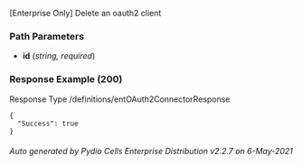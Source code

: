 






 
[Enterprise Only] Delete an oauth2 client  


### Path Parameters

 - **id** (_string, required_) 




### Response Example (200)
Response Type /definitions/entOAuth2ConnectorResponse

```
{
  "Success": true
}
```




###### Auto generated by Pydio Cells Enterprise Distribution v2.2.7 on 6-May-2021
